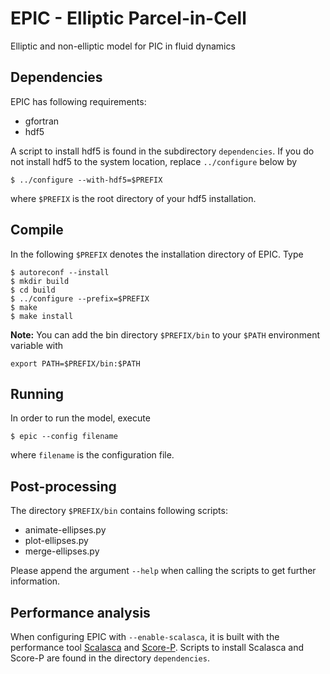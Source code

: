 # EPIC - Elliptic Parcel-in-Cell
Elliptic and non-elliptic model for PIC in fluid dynamics

## Dependencies
EPIC has following requirements:
* gfortran
* hdf5

A script to install hdf5 is found in the subdirectory `dependencies`. If you do not install hdf5 to the system
location, replace `../configure` below by
```
$ ../configure --with-hdf5=$PREFIX
```
where `$PREFIX` is the root directory of your hdf5 installation.

## Compile
In the following `$PREFIX` denotes the installation directory of EPIC.
Type
```
$ autoreconf --install
$ mkdir build
$ cd build
$ ../configure --prefix=$PREFIX
$ make
$ make install
```

**Note:** You can add the bin directory `$PREFIX/bin` to your `$PATH` environment variable with
```
export PATH=$PREFIX/bin:$PATH
```

## Running
In order to run the model, execute
```
$ epic --config filename
```
where `filename` is the configuration file.

## Post-processing
The directory `$PREFIX/bin` contains following scripts:
* animate-ellipses.py
* plot-ellipses.py
* merge-ellipses.py

Please append the argument `--help` when calling the scripts to get further information.


## Performance analysis
When configuring EPIC with `--enable-scalasca`, it is built with the performance tool [Scalasca](https://www.scalasca.org/) and [Score-P](https://www.vi-hps.org/projects/score-p/). Scripts to install Scalasca and Score-P are found in the directory `dependencies`.


